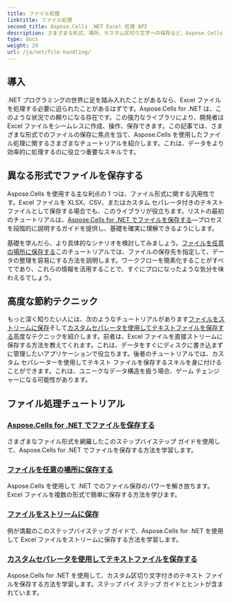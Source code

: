 ```yaml
---
title: ファイル処理
linktitle: ファイル処理
second_title: Aspose.Cells .NET Excel 処理 API
description: さまざまな形式、場所、カスタム区切り文字への保存など、Aspose.Cells for .NET でファイルを処理するための詳細なチュートリアルをご覧ください。
type: docs
weight: 29
url: /ja/net/file-handling/
---
```

## 導入

.NET プログラミングの世界に足を踏み入れたことがあるなら、Excel ファイルを処理する必要に迫られたことがあるはずです。Aspose.Cells for .NET は、このような状況での頼りになる存在です。この強力なライブラリにより、開発者は Excel ファイルをシームレスに作成、操作、保存できます。この記事では、さまざまな形式でのファイルの保存に焦点を当て、Aspose.Cells を使用したファイル処理に関するさまざまなチュートリアルを紹介します。これは、データをより効率的に処理するのに役立つ重要なスキルです。

## 異なる形式でファイルを保存する
Aspose.Cells を使用する主な利点の 1 つは、ファイル形式に関する汎用性です。Excel ファイルを XLSX、CSV、またはカスタム セパレータ付きのテキスト ファイルとして保存する場合でも、このライブラリが役立ちます。リストの最初のチュートリアルは、[Aspose.Cells for .NET でファイルを保存する](./file-saving-files-in-aspose-cells-for-net/)—プロセスを段階的に説明するガイドを提供し、基礎を確実に理解できるようにします。

基礎を学んだら、より具体的なシナリオを検討してみましょう。[ファイルを任意の場所に保存する](./file-saving-file-to-some-location/)このチュートリアルでは、ファイルの保存先を指定して、データの整理を容易にする方法を説明します。ワークフローを簡素化することがすべてであり、これらの情報を活用することで、すぐにプロになったような気分を味わえるでしょう。

## 高度な節約テクニック
もっと深く知りたい人には、次のようなチュートリアルがあります[ファイルをストリームに保存](./file-saving-file-to-stream/)そして[カスタムセパレータを使用してテキストファイルを保存する](./file-saving-text-file-with-custom-separator/)高度なテクニックを紹介します。前者は、Excel ファイルを直接ストリームに保存する方法を教えてくれます。これは、データをすぐにディスクに書き込まずに管理したいアプリケーションで役立ちます。後者のチュートリアルでは、カスタム セパレーターを使用してテキスト ファイルを保存するスキルを身に付けることができます。これは、ユニークなデータ構造を扱う場合、ゲーム チェンジャーになる可能性があります。

## ファイル処理チュートリアル
### [Aspose.Cells for .NET でファイルを保存する](./file-saving-files-in-aspose-cells-for-net/)
さまざまなファイル形式を網羅したこのステップバイステップ ガイドを使用して、Aspose.Cells for .NET でファイルを保存する方法を学習します。
### [ファイルを任意の場所に保存する](./file-saving-file-to-some-location/)
Aspose.Cells を使用して .NET でのファイル保存のパワーを解き放ちます。Excel ファイルを複数の形式で簡単に保存する方法を学びます。
### [ファイルをストリームに保存](./file-saving-file-to-stream/)
例が満載のこのステップバイステップ ガイドで、Aspose.Cells for .NET を使用して Excel ファイルをストリームに保存する方法を学習します。
### [カスタムセパレータを使用してテキストファイルを保存する](./file-saving-text-file-with-custom-separator/)
Aspose.Cells for .NET を使用して、カスタム区切り文字付きのテキスト ファイルを保存する方法を学習します。ステップ バイ ステップ ガイドとヒントが含まれています。
